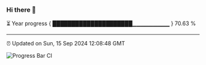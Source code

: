 ### Hi there 👋

⏳ Year progress { █████████████████████▁▁▁▁▁▁▁▁▁ } 70.63 %

---

⏰ Updated on Sun, 15 Sep 2024 12:08:48 GMT

![Progress Bar CI](https://github.com/EinsPommes/EinsPommes/blob/main/.github/workflows/main.yml)
